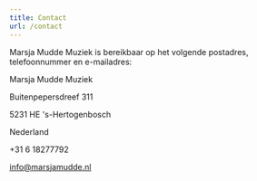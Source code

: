 ```yaml
---
title: Contact
url: /contact
---
```

 
Marsja Mudde Muziek is bereikbaar op het volgende postadres, telefoonnummer en e-mailadres: 

Marsja Mudde Muziek

Buitenpepersdreef 311

5231 HE  's-Hertogenbosch 

Nederland

+31 6 18277792

info@marsjamudde.nl

<script async src="https://embed.email-provider.eu/e/uktpvji9jd-8m2ivdtpuz.js"></script>
